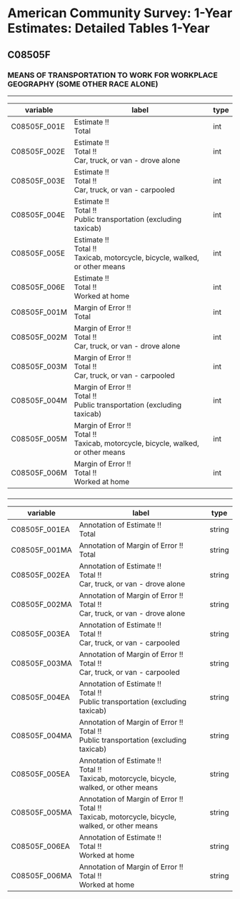 # American Community Survey: 1-Year Estimates: Detailed Tables 1-Year

## C08505F

### MEANS OF TRANSPORTATION TO WORK FOR WORKPLACE GEOGRAPHY (SOME OTHER RACE ALONE)

___

| variable | label | type |
| ----- | ----- | ----- |
| C08505F_001E | Estimate !!<br>Total | int |
| C08505F_002E | Estimate !!<br>Total !!<br>Car, truck, or van - drove alone | int |
| C08505F_003E | Estimate !!<br>Total !!<br>Car, truck, or van - carpooled | int |
| C08505F_004E | Estimate !!<br>Total !!<br>Public transportation (excluding taxicab) | int |
| C08505F_005E | Estimate !!<br>Total !!<br>Taxicab, motorcycle, bicycle, walked, or other means | int |
| C08505F_006E | Estimate !!<br>Total !!<br>Worked at home | int |
| C08505F_001M | Margin of Error !!<br>Total | int |
| C08505F_002M | Margin of Error !!<br>Total !!<br>Car, truck, or van - drove alone | int |
| C08505F_003M | Margin of Error !!<br>Total !!<br>Car, truck, or van - carpooled | int |
| C08505F_004M | Margin of Error !!<br>Total !!<br>Public transportation (excluding taxicab) | int |
| C08505F_005M | Margin of Error !!<br>Total !!<br>Taxicab, motorcycle, bicycle, walked, or other means | int |
| C08505F_006M | Margin of Error !!<br>Total !!<br>Worked at home | int |
### 

___

| variable | label | type |
| ----- | ----- | ----- |
| C08505F_001EA | Annotation of Estimate !!<br>Total | string |
| C08505F_001MA | Annotation of Margin of Error !!<br>Total | string |
| C08505F_002EA | Annotation of Estimate !!<br>Total !!<br>Car, truck, or van - drove alone | string |
| C08505F_002MA | Annotation of Margin of Error !!<br>Total !!<br>Car, truck, or van - drove alone | string |
| C08505F_003EA | Annotation of Estimate !!<br>Total !!<br>Car, truck, or van - carpooled | string |
| C08505F_003MA | Annotation of Margin of Error !!<br>Total !!<br>Car, truck, or van - carpooled | string |
| C08505F_004EA | Annotation of Estimate !!<br>Total !!<br>Public transportation (excluding taxicab) | string |
| C08505F_004MA | Annotation of Margin of Error !!<br>Total !!<br>Public transportation (excluding taxicab) | string |
| C08505F_005EA | Annotation of Estimate !!<br>Total !!<br>Taxicab, motorcycle, bicycle, walked, or other means | string |
| C08505F_005MA | Annotation of Margin of Error !!<br>Total !!<br>Taxicab, motorcycle, bicycle, walked, or other means | string |
| C08505F_006EA | Annotation of Estimate !!<br>Total !!<br>Worked at home | string |
| C08505F_006MA | Annotation of Margin of Error !!<br>Total !!<br>Worked at home | string |

